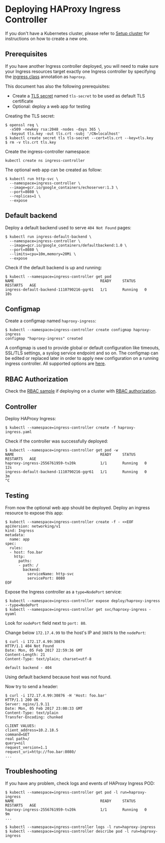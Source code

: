 # Deploying HAProxy Ingress Controller

If you don't have a Kubernetes cluster, please refer to [Setup cluster](/examples/setup-cluster.md)
for instructions on how to create a new one.

## Prerequisites

If you have another Ingress controller deployed, you will need to make sure your
Ingress resources target exactly one Ingress controller by specifying the
[ingress.class](/examples/PREREQUISITES.md#ingress-class) annotation as
`haproxy`.

This document has also the following prerequisites:

* Create a [TLS secret](/examples/PREREQUISITES.md#tls-certificates) named `tls-secret` to be used as default TLS certificate
* Optional: deploy a web app for testing

Creating the TLS secret:

```console
$ openssl req \
  -x509 -newkey rsa:2048 -nodes -days 365 \
  -keyout tls.key -out tls.crt -subj '/CN=localhost'
$ kubectl create secret tls tls-secret --cert=tls.crt --key=tls.key
$ rm -v tls.crt tls.key
```

Create the ingress-controller namespace:

```console
kubectl create ns ingress-controller
```

The optional web app can be created as follow:

```console
$ kubectl run http-svc \
  --namespace=ingress-controller \
  --image=gcr.io/google_containers/echoserver:1.3 \
  --port=8080 \
  --replicas=1 \
  --expose
```

## Default backend

Deploy a default backend used to serve `404 Not Found` pages:

```console
$ kubectl run ingress-default-backend \
  --namespace=ingress-controller \
  --image=gcr.io/google_containers/defaultbackend:1.0 \
  --port=8080 \
  --limits=cpu=10m,memory=20Mi \
  --expose
```

Check if the default backend is up and running:

```console
$ kubectl --namespace=ingress-controller get pod
NAME                                       READY     STATUS    RESTARTS   AGE
ingress-default-backend-1110790216-gqr61   1/1       Running   0          10s
```

## Configmap

Create a configmap named `haproxy-ingress`:

```console
$ kubectl --namespace=ingress-controller create configmap haproxy-ingress
configmap "haproxy-ingress" created
```

A configmap is used to provide global or default configuration like
timeouts, SSL/TLS settings, a syslog service endpoint and so on. The
configmap can be edited or replaced later in order to apply new
configuration on a running ingress controller. All supported options
are [here](https://github.com/jcmoraisjr/haproxy-ingress#configmap).

## RBAC Authorization

Check the [RBAC sample](/examples/rbac) if deploying on a cluster with
[RBAC authorization](https://kubernetes.io/docs/admin/authorization/rbac/).

## Controller

Deploy HAProxy Ingress:

```console
$ kubectl --namespace=ingress-controller create -f haproxy-ingress.yaml
```

Check if the controller was successfully deployed:

```console
$ kubectl --namespace=ingress-controller get pod -w
NAME                                       READY     STATUS    RESTARTS   AGE
haproxy-ingress-2556761959-tv20k           1/1       Running   0          12s
ingress-default-backend-1110790216-gqr61   1/1       Running   0          3m
^C
```

## Testing

From now the optional web app should be deployed. Deploy an ingress resource to expose this app:

```console
$ kubectl --namespace=ingress-controller create -f - <<EOF
apiVersion: networking/v1
kind: Ingress
metadata:
  name: app
spec:
  rules:
  - host: foo.bar
    http:
      paths:
      - path: /
        backend:
          serviceName: http-svc
          servicePort: 8080
EOF
```

Expose the Ingress controller as a `type=NodePort` service:

```console
$ kubectl --namespace=ingress-controller expose deploy/haproxy-ingress --type=NodePort
$ kubectl --namespace=ingress-controller get svc/haproxy-ingress -oyaml
```

Look for `nodePort` field next to `port: 80`.

Change below `172.17.4.99` to the host's IP and `30876` to the `nodePort`:

```console
$ curl -i 172.17.4.99:30876
HTTP/1.1 404 Not Found
Date: Mon, 05 Feb 2017 22:59:36 GMT
Content-Length: 21
Content-Type: text/plain; charset=utf-8

default backend - 404
```

Using default backend because host was not found.

Now try to send a header:

```console
$ curl -i 172.17.4.99:30876 -H 'Host: foo.bar'
HTTP/1.1 200 OK
Server: nginx/1.9.11
Date: Mon, 05 Feb 2017 23:00:33 GMT
Content-Type: text/plain
Transfer-Encoding: chunked

CLIENT VALUES:
client_address=10.2.18.5
command=GET
real path=/
query=nil
request_version=1.1
request_uri=http://foo.bar:8080/
...
```

## Troubleshooting

If you have any problem, check logs and events of HAProxy Ingress POD:

```console
$ kubectl --namespace=ingress-controller get pod -l run=haproxy-ingress
NAME                                       READY     STATUS    RESTARTS   AGE
haproxy-ingress-2556761959-tv20k           1/1       Running   0          9m
...

$ kubectl --namespace=ingress-controller logs -l run=haproxy-ingress
$ kubectl --namespace=ingress-controller describe pod -l run=haproxy-ingress
```
